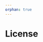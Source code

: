 ```yaml
---
orphan: true
---
```


# License

```{include} ../LICENSE

```
                                                                            
